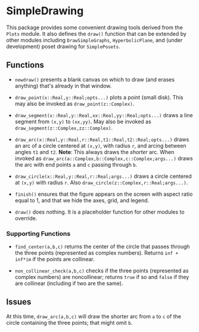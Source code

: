 # SimpleDrawing

This package provides some convenient drawing tools derived from the
`Plots` module. It also defines the `draw()` function that can be extended
by other modules including `DrawSimpleGraphs`, `HyperbolicPlane`, and
(under development) poset drawing for `SimplePosets`.

## Functions

+ `newdraw()` presents a blank canvas on which to draw (and erases anything)
that's already in that window.

+ `draw_point(x::Real,y::Real;opts...)` plots a point (small disk). This
may also be invoked as `draw_point(z::Complex)`.
+ `draw_segment(x::Real,y::Real,xx::Real,yy::Real;opts...)` draws a
line segment from `(x,y)` to `(xx,yy)`. May also be invoked as
`draw_segment(z::Complex,zz::Complex)`.
+ `draw_arc(x::Real,y::Real,r::Real,t1::Real,t2::Real;opts...)` draws an
arc of a circle centered at `(x,y)`, with radius `r`, and arcing between
angles `t1` and `t2`. **Note**: This always draws the *shorter* arc.
When invoked as `draw_arc(a::Complex,b::Complex,c::Complex;args...)` draws
the arc with end points `a` and `c` passing through `b`.
+ `draw_circle(x::Real,y::Real,r::Real;args...)` draws a circle centered
at `(x,y)` with radius `r`. Also `draw_circle(z::Complex,r::Real;args...)`.

+ `finish()` ensures that the figure appears on the screen with
aspect ratio equal to 1, and that
we hide the axes, grid, and legend.


+ `draw()` does nothing. It is a placeholder function for other modules to
override.

### Supporting Functions

+ `find_center(a,b,c)` returns the center of the circle that passes through
the three points (represented as complex numbers). Returns
`inf + inf*im` if the points are collinear.

+ `non_collinear_check(a,b,c)` checks if the three points (represented as
  complex numbers) are noncollinear; returns `true` if so and `false` if they
  are collinear (including if two are the same).

## Issues

At this time, `draw_arc(a,b,c)` will draw the shorter arc from `a` to `c`
of the circle containing the three points; that might omit `b`.
